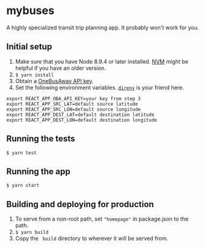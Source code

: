 # mybuses
A highly specialized transit trip planning app. It probably won't work for you.

## Initial setup

1. Make sure that you have Node 8.9.4 or later installed.
[NVM](https://github.com/creationix/nvm) might be helpful if you have an older version.
2. `$ yarn install`
3. Obtain a [OneBusAway API key](http://pugetsound.onebusaway.org/p/OneBusAwayApiService.action).
4. Set the following environment variables. 
[`direnv`](https://direnv.net/) is your friend here.
```
export REACT_APP_OBA_API_KEY=your key from step 3
export REACT_APP_SRC_LAT=default source latitude
export REACT_APP_SRC_LON=default source longitude
export REACT_APP_DEST_LAT=default destination latitude
export REACT_APP_DEST_LON=default destination longitude
```

## Running the tests

`$ yarn test`

## Running the app

`$ yarn start`

## Building and deploying for production

1. To serve from a non-root path, set `"homepage"` in package.json to the path.
2. `$ yarn build`
3. Copy the ` build` directory to wherever it will be served from.